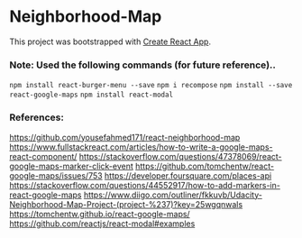 # Neighborhood-Map
This project was bootstrapped with [Create React App](https://github.com/facebook/create-react-app).


### Note: Used the following commands (for future reference)..
`npm install react-burger-menu --save`
`npm i recompose`
`npm install --save react-google-maps`
`npm install react-modal`


### References:
https://github.com/yousefahmed171/react-neighborhood-map
https://www.fullstackreact.com/articles/how-to-write-a-google-maps-react-component/
https://stackoverflow.com/questions/47378069/react-google-maps-marker-click-event
https://github.com/tomchentw/react-google-maps/issues/753
https://developer.foursquare.com/places-api
https://stackoverflow.com/questions/44552917/how-to-add-markers-in-react-google-maps
https://www.diigo.com/outliner/fkkuvb/Udacity-Neighborhood-Map-Project-(project-%237)?key=25wgqnwals
https://tomchentw.github.io/react-google-maps/
https://github.com/reactjs/react-modal#examples

